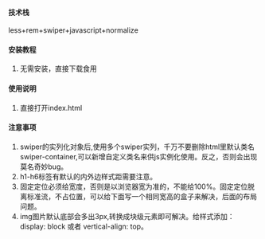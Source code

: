 #### 技术栈
less+rem+swiper+javascript+normalize


#### 安装教程

1.  无需安装，直接下载食用

#### 使用说明

1.  直接打开index.html

#### 注意事项

1. swiper的实列化对象后,使用多个swiper实列，千万不要删除html里默认类名swiper-container,可以新增自定义类名来供js实例化使用。反之，否则会出现莫名奇妙bug。
2. h1-h6标签有默认的内外边样式距需要注意。
3. 固定定位必须给宽度，否则是以浏览器宽为准的，不能给100%。固定定位脱离标准流，不占位置，可以给下面写一个相同宽高的盒子来解决，后面的布局问题。
4. img图片默认底部会多出3px,转换成块级元素即可解决。给样式添加： display: block  或者 vertical-align: top。


